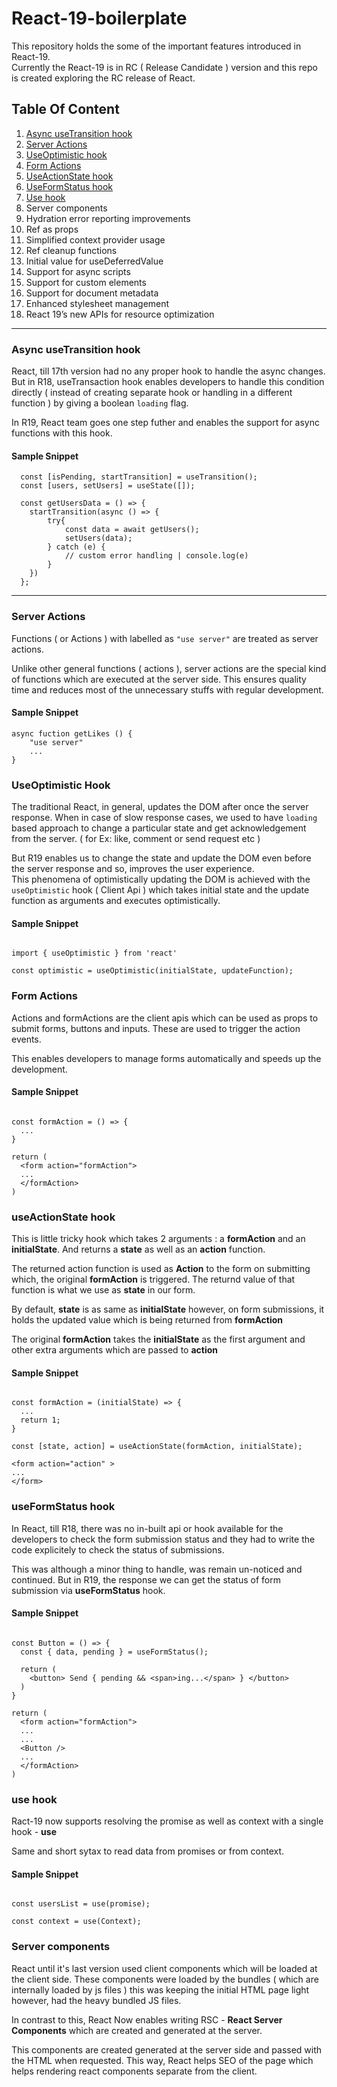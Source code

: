 # React-19-boilerplate

This repository holds the some of the important features introduced in React-19.  
Currently the React-19 is in RC ( Release Candidate ) version and this repo is created exploring the RC release of React.

## Table Of Content

1. [Async useTransition hook](#async-usetransition-hook)
2. [Server Actions](#server-actions)
3. [UseOptimistic hook](#useOptimistic-hook)
4. [Form Actions](#form-actions)
5. [UseActionState hook](#useactionState-hook)
6. [UseFormStatus hook](#useformstatus-hook)
7. [Use hook](#use-hook)
8. Server components
9. Hydration error reporting improvements
10. Ref as props
11. Simplified context provider usage
12. Ref cleanup functions
13. Initial value for useDeferredValue
14. Support for async scripts
15. Support for custom elements
16. Support for document metadata
17. Enhanced stylesheet management
18. React 19’s new APIs for resource optimization

---

### Async useTransition hook

React, till 17th version had no any proper hook to handle the async changes. But in R18, useTransaction hook enables developers to handle this condition directly ( instead of creating separate hook or handling in a different function ) by giving a boolean `loading` flag.  

In R19, React team goes one step futher and enables the support for async functions with this hook.

#### Sample Snippet

```
  const [isPending, startTransition] = useTransition();
  const [users, setUsers] = useState([]);

  const getUsersData = () => {
    startTransition(async () => {
        try{
            const data = await getUsers();
            setUsers(data);
        } catch (e) {
            // custom error handling | console.log(e)
        }
    })
  };
```

---

### Server Actions

Functions ( or Actions ) with labelled as `"use server"` are treated as server actions.

Unlike other general functions ( actions ), server actions are the special kind of functions which are executed at the server side.
This ensures quality time and reduces most of the unnecessary stuffs with regular development.

#### Sample Snippet

```
async fuction getLikes () {
    "use server"
    ...
}
```

### UseOptimistic Hook

The traditional React, in general, updates the DOM after once the server response. When in case of slow response cases, we used to have `loading` based approach to change a particular state and get acknowledgement from the server. ( for Ex: like, comment or send request etc )  

But R19 enables us to change the state and update the DOM even before the server response and so, improves the user experience.  
This phenomena of optimistically updating the DOM is achieved with the `useOptimistic` hook ( Client Api ) which takes initial state and the update function as arguments and executes optimistically.

#### Sample Snippet

```

import { useOptimistic } from 'react'

const optimistic = useOptimistic(initialState, updateFunction);

```

### Form Actions

Actions and formActions are the client apis which can be used as props to submit forms, buttons and inputs. These are used to trigger the action events.  

This enables developers to manage forms automatically and speeds up the development.

#### Sample Snippet

```

const formAction = () => {
  ...
}

return (
  <form action="formAction">
  ...
  </formAction>
)

```

### useActionState hook

This is little tricky hook which takes 2 arguments : a **formAction** and an **initialState**. And returns a **state** as well as an **action** function.  

The returned action function is used as **Action** to the form on submitting which, the original **formAction** is triggered. The returnd value of that function is what we use as **state** in our form.  

By default, **state** is as same as **initialState** however, on form submissions, it holds the updated value which is being returned from **formAction**

The original **formAction** takes the **initialState** as the first argument and other extra arguments which are passed to **action**  

#### Sample Snippet

```

const formAction = (initialState) => {
  ...
  return 1;
}

const [state, action] = useActionState(formAction, initialState);

<form action="action" >
...
</form>

```

### useFormStatus hook

In React, till R18, there was no in-built api or hook available for the developers to check the form submission status and they had to write the code explicitely to check the status of submissions.  

This was although a minor thing to handle, was remain un-noticed and continued. But in R19, the response we can get the status of form submission via **useFormStatus** hook.  

#### Sample Snippet

```

const Button = () => {
  const { data, pending } = useFormStatus();
  
  return (
    <button> Send { pending && <span>ing...</span> } </button>
  )
}

return (
  <form action="formAction">
  ...
  ...
  <Button />
  ...
  </formAction>
)

```

### use hook

Ract-19 now supports resolving the promise as well as context with a single hook - **use**  

Same and short sytax to read data from promises or from context.

#### Sample Snippet

```

const usersList = use(promise);

const context = use(Context);

```


### Server components

React until it's last version used client components which will be loaded at the client side. These components were loaded by the bundles ( which are internally loaded by js files ) this was keeping the initial HTML page light however, had the heavy bundled JS files.

In contrast to this, React Now enables writing RSC - **React Server Components** which are created and generated at the server.

This components are created generated at the server side and passed with the HTML when requested. This way, React helps SEO of the page which helps rendering react components separate from the client.